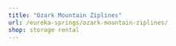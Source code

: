 ```yaml
---
title: "Ozark Mountain Ziplines"
url: /eureka-springs/ozark-mountain-ziplines/
shop: storage rental
---
```


